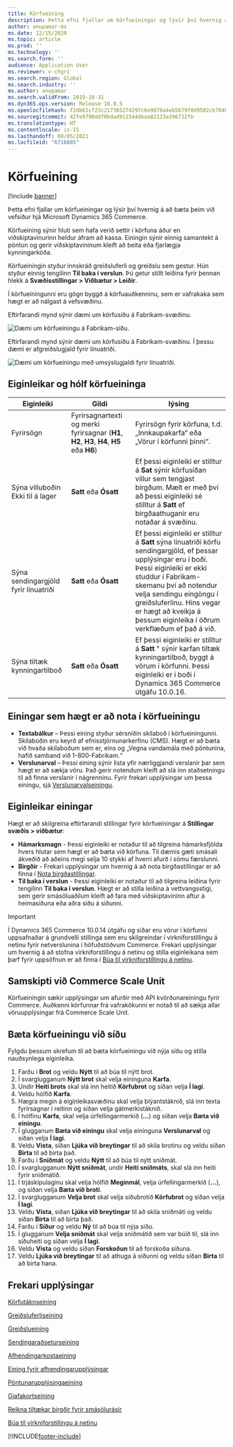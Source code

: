 ```yaml
---
title: Körfueining
description: Þetta efni fjallar um körfueiningar og lýsir því hvernig á að bæta þeim við vefsíður hjá Microsoft Dynamics 365 Commerce.
author: anupamar-ms
ms.date: 12/15/2020
ms.topic: article
ms.prod: ''
ms.technology: ''
ms.search.form: ''
audience: Application User
ms.reviewer: v-chgri
ms.search.region: Global
ms.search.industry: ''
ms.author: anupamar
ms.search.validFrom: 2019-10-31
ms.dyn365.ops.version: Release 10.0.5
ms.openlocfilehash: f2db61cf23c217365274297c6e9878a4eb5679f8d9502cb70484372ae43f6b18
ms.sourcegitcommit: 42fe9790ddf0bdad911544deaa82123a396712fb
ms.translationtype: HT
ms.contentlocale: is-IS
ms.lasthandoff: 08/05/2021
ms.locfileid: "6716885"
---
```

# <a name="cart-module"></a>Körfueining

[!include [banner](includes/banner.md)]

Þetta efni fjallar um körfueiningar og lýsir því hvernig á að bæta þeim við vefsíður hjá Microsoft Dynamics 365 Commerce.

Körfueining sýnir hluti sem hafa verið settir í körfuna áður en viðskiptavinurinn heldur áfram að kassa. Einingin sýnir einnig samantekt á pöntun og gerir viðskiptavininum kleift að beita eða fjarlægja kynningarkóða.

Körfueiningin styður innskráð greiðsluferli og greiðslu sem gestur. Hún styður einnig tengilinn **Til baka í verslun**. Þú getur stillt leiðina fyrir þennan hlekk á **Svæðisstillingar \> Viðbætur \> Leiðir**.

Í körfueiningunni eru gögn byggð á körfuauðkenninu, sem er vafrakaka sem hægt er að nálgast á vefsvæðinu. 

Eftirfarandi mynd sýnir dæmi um körfusíðu á Fabrikam-svæðinu.

![Dæmi um körfueiningu á Fabrikam-síðu.](./media/cart2.PNG)

Eftirfarandi mynd sýnir dæmi um körfusíðu á Fabrikam-svæðinu. Í þessu dæmi er afgreiðslugjald fyrir línuatriði.

![Dæmi um körfueiningu með umsýslugjaldi fyrir línuatriði.](./media/ecommerce-handling-fee.png)

## <a name="cart-module-properties-and-slots"></a>Eiginleikar og hólf körfueininga

| Eiginleiki | Gildi | lýsing |
|----------------|--------|-------------|
| Fyrirsögn | Fyrirsagnartexti og merki fyrirsagnar (**H1**, **H2**, **H3**, **H4**, **H5** eða **H6**) | Fyrirsögn fyrir körfuna, t.d. „Innkaupakarfa“ eða „Vörur í körfunni þinni“. |
| Sýna villuboðin Ekki til á lager | **Satt** eða **Ósatt** | Ef þessi eiginleiki er stilltur á **Sat** sýnir körfusíðan villur sem tengjast birgðum. Mælt er með því að þessi eiginleiki sé stilltur á **Satt** ef birgðaathuganir eru notaðar á svæðinu. |
| Sýna sendingargjöld fyrir línuatriði | **Satt** eða **Ósatt** | Ef þessi eiginleiki er stilltur á **Satt** sýna línuatriði körfu sendingargjöld, ef þessar upplýsingar eru í boði. Þessi eiginleiki er ekki studdur í Fabrikam-skemanu því að notendur velja sendingu eingöngu í greiðsluferlinu. Hins vegar er hægt að kveikja á þessum eiginleika í öðrum verkflæðum ef það á við. |
| Sýna tiltæk kynningartilboð| **Satt** eða **Ósatt** | Ef þessi eiginleiki er stilltur á **Satt** " sýnir karfan tiltæk kynningartilboð, byggt á vörum í körfunni. Þessi eiginleiki er í boði í Dynamics 365 Commerce útgáfu 10.0.16. |

## <a name="modules-that-can-be-used-in-a-cart-module"></a>Einingar sem hægt er að nota í körfueiningu

- **Textabálkur** – Þessi eining styður sérsniðin skilaboð í körfueiningunni. Skilaboðin eru keyrð af efnisstjórnunarkerfinu (CMS). Hægt er að bæta við hvaða skilaboðum sem er, eins og „Vegna vandamála með pöntunina, hafið samband við 1-800-Fabrikam.“
- **Verslunarval** – Þessi eining sýnir lista yfir nærliggjandi verslanir þar sem hægt er að sækja vöru. Það gerir notendum kleift að slá inn staðsetningu til að finna verslanir í nágrenninu. Fyrir frekari upplýsingar um þessa einingu, sjá [Verslunarvalseiningu](store-selector.md).

## <a name="module-properties"></a>Eiginleikar einingar

Hægt er að skilgreina eftirfarandi stillingar fyrir körfueiningar á **Stillingar svæðis \> viðbætur**:

- **Hámarksmagn** - Þessi eiginleiki er notaður til að tilgreina hámarksfjölda hvers hlutar sem hægt er að bæta við körfuna. Til dæmis gæti smásali ákveðið að aðeins megi selja 10 stykki af hverri afurð í sömu færslunni.
- **Birgðir** - Frekari upplýsingar um hvernig á að nota birgðastillingar er að finna í [Nota birgðastillingar](inventory-settings.md).
- **Til baka í verslun** - Þessi eiginleiki er notaður til að tilgreina leiðina fyrir tengilinn **Til baka í verslun**. Hægt er að stilla leiðina á vettvangsstigi, sem gerir smásöluaðilum kleift að fara með viðskiptavininn aftur á heimasíðuna eða aðra síðu á síðunni.

> [!IMPORTANT]
> Í Dynamics 365 Commerce 10.0.14 útgáfu og síðar eru vörur í körfunni uppsafnaðar á grundvelli stillinga sem eru skilgreindar í virkniforstillingu á netinu fyrir netverslunina í höfuðstöðvum Commerce. Frekari upplýsingar um hvernig á að stofna virkniforstillingu á netinu og stilla eiginleikana sem þarf fyrir uppsöfnun er að finna í [Búa til virkniforstillingu á netinu](online-functionality-profile.md).

## <a name="commerce-scale-unit-interaction"></a>Samskipti við Commerce Scale Unit

Körfueiningin sækir upplýsingar um afurðir með API kvörðunareiningu fyrir Commerce. Auðkenni körfunnar frá vafrakökunni er notað til að sækja allar vöruupplýsingar frá Commerce Scale Unit.

## <a name="add-a-cart-module-to-a-page"></a>Bæta körfueiningu við síðu

Fylgdu þessum skrefum til að bæta körfueiningu við nýja síðu og stilla nauðsynlega eiginleika.

1. Farðu í **Brot** og veldu **Nýtt** til að búa til nýtt brot.
1. Í svarglugganum **Nýtt brot** skal velja eininguna **Karfa**.
1. Undir **Heiti brots** skal slá inn heitið **Körfubrot** og síðan velja **Í lagi**.
1. Veldu hólfið **Karfa**.
1. Hægra megin á eiginleikasvæðinu skal velja blýantstáknið, slá inn texta fyrirsagnar í reitinn og síðan velja gátmerkistáknið.
1. Í hólfinu **Karfa**, skal velja úrfellingarmerkið (**...**) og síðan velja **Bæta við einingu**.
1. Í glugganum **Bæta við einingu** skal velja eininguna **Verslunarval** og síðan velja **Í lagi**.
1. Veldu **Vista**, síðan **Ljúka við breytingar** til að skila brotinu og veldu síðan **Birta** til að birta það.
1. Farðu í **Sniðmát** og veldu **Nýtt** til að búa til nýtt sniðmát.
1. Í svarglugganum **Nýtt sniðmát**, undir **Heiti sniðmáts**, skal slá inn heiti fyrir sniðmátið.
1. Í trjáskipulaginu skal velja hólfið **Meginmál**, velja úrfellingarmerkið (**...**), og síðan velja **Bæta við broti**.
1. Í svarglugganum **Velja brot** skal velja síðubrotið **Körfubrot** og síðan velja **Í lagi**.
1. Veldu **Vista**, síðan **Ljúka við breytingar** til að skila sniðmáti og veldu síðan **Birta** til að birta það.
1. Farðu í **Síður** og veldu **Ný** til að búa til nýja síðu.
1. Í glugganum **Velja sniðmát** skal velja sniðmátið sem var búið til, slá inn síðuheiti og síðan velja **Í lagi**.
1. Veldu **Vista** og veldu síðan **Forskoðun** til að forskoða síðuna.
1. Veldu **Ljúka við breytingar** til að athuga á síðunni og veldu síðan **Birta** til að birta hana.

## <a name="additional-resources"></a>Frekari upplýsingar

[Körfutáknseining](cart-icon-module.md)

[Greiðsluferliseining](add-checkout-module.md)

[Greiðslueining](payment-module.md)

[Sendingaraðseturseining](ship-address-module.md)

[Afhendingarkostaeining](delivery-options-module.md)

[Eining fyrir afhendingarupplýsingar](pickup-info-module.md)

[Pöntunarupplýsingaeining](order-confirmation-module.md)

[Gjafakortseining](add-giftcard.md)

[Reikna tiltækar birgðir fyrir smásölurásir](calculated-inventory-retail-channels.md)

[Búa til virkniforstillingu á netinu](online-functionality-profile.md)


[!INCLUDE[footer-include](../includes/footer-banner.md)]